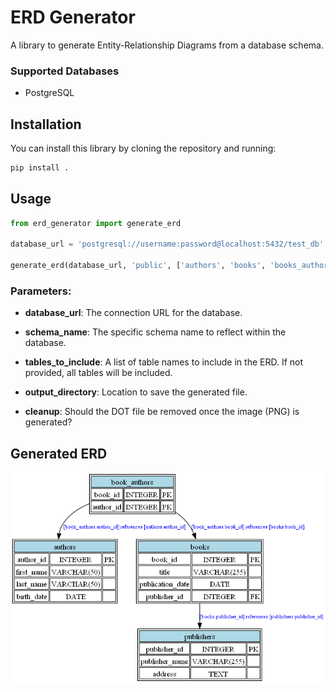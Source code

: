 # ERD Generator

A library to generate Entity-Relationship Diagrams from a database schema.


### Supported Databases

- PostgreSQL

## Installation

You can install this library by cloning the repository and running:

```bash
pip install .
```

## Usage

```python
from erd_generator import generate_erd

database_url = 'postgresql://username:password@localhost:5432/test_db'

generate_erd(database_url, 'public', ['authors', 'books', 'books_authors', 'publishers' ], 'results/ERD', False)
```

### Parameters:

- **database_url**: The connection URL for the database.

- **schema_name**: The specific schema name to reflect within the database.

- **tables_to_include**: A list of table names to include in the ERD. If not provided, all tables will be included.

- **output_directory**: Location to save the generated file.

- **cleanup**: Should the DOT file be removed once the image (PNG) is generated?

## Generated ERD

![ERD](results/ERD.png)